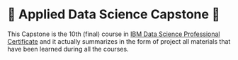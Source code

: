 # :rocket: Applied Data Science Capstone :rocket:
This Capstone is the 10th (final) course in [IBM Data Science Professional Certificate](https://www.coursera.org/professional-certificates/ibm-data-science) and it actually summarizes in the form of project all materials that have been learned during all the courses.
